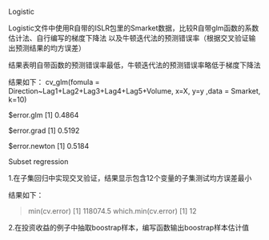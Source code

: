 Logistic

Logistic文件中使用R自带的ISLR包里的Smarket数据，比较R自带glm函数的系数估计法、自行编写的梯度下降法
以及牛顿迭代法的预测错误率（根据交叉验证输出预测结果的均方误差）

结果表明自带函数的预测错误率最低，牛顿迭代法的预测错误率略低于梯度下降法


结果如下：
cv_glm(fomula = Direction~Lag1+Lag2+Lag3+Lag4+Lag5+Volume, x=X, y=y ,data = Smarket, k=10)

$error.glm
[1] 0.4864

$error.grad
[1] 0.5192

$error.newton
[1] 0.5184


Subset regression

1.在子集回归中实现交叉验证，结果显示包含12个变量的子集测试均方误差最小

结果如下：
> min(cv.error)
[1] 118074.5
> which.min(cv.error)
[1] 12


2.在投资收益的例子中抽取boostrap样本，编写函数输出boostrap样本估计值
